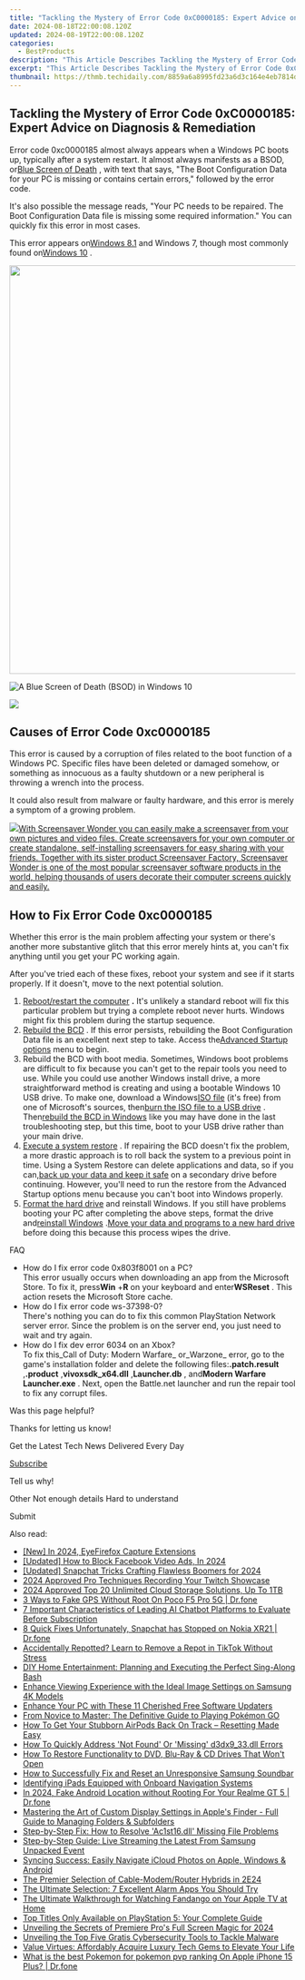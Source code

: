 ```yaml
---
title: "Tackling the Mystery of Error Code 0xC0000185: Expert Advice on Diagnosis & Remediation"
date: 2024-08-18T22:00:08.120Z
updated: 2024-08-19T22:00:08.120Z
categories:
  - BestProducts
description: "This Article Describes Tackling the Mystery of Error Code 0xC0000185: Expert Advice on Diagnosis & Remediation"
excerpt: "This Article Describes Tackling the Mystery of Error Code 0xC0000185: Expert Advice on Diagnosis & Remediation"
thumbnail: https://thmb.techidaily.com/8859a6a8995fd23a6d3c164e4eb7814defea1c5b86ac3b09d9d752ad915284f4.jpg
---
```


## Tackling the Mystery of Error Code 0xC0000185: Expert Advice on Diagnosis & Remediation
 Error code 0xc0000185 almost always appears when a Windows PC boots up, typically after a system restart. It almost always manifests as a BSOD, or[Blue Screen of Death](https://www.lifewire.com/blue-screen-of-death-bsod-2625816) , with text that says, "The Boot Configuration Data for your PC is missing or contains certain errors," followed by the error code.

 It's also possible the message reads, "Your PC needs to be repaired. The Boot Configuration Data file is missing some required information." You can quickly fix this error in most cases.

 This error appears on[Windows 8.1](https://www.lifewire.com/windows-8-2626235) and Windows 7, though most commonly found on[Windows 10](https://www.lifewire.com/windows-10-2626217) .

<!-- affiliate ads begin -->
<a href="https://lightailing.sjv.io/c/5597632/1638364/17190" target="_top" id="1638364"><img src="//a.impactradius-go.com/display-ad/17190-1638364" border="0" alt="" width="1280" height="720"/></a><img height="0" width="0" src="https://imp.pxf.io/i/5597632/1638364/17190" style="position:absolute;visibility:hidden;" border="0" />
<!-- affiliate ads end -->
![A Blue Screen of Death (BSOD) in Windows 10](https://www.lifewire.com/thmb/wAC261vZ-7lO50YoghXirpJQiCY=/1500x0/filters:no_upscale():max_bytes(150000):strip_icc():format(webp)/blue-screen-of-death-bsod-windows-583d9aa55f9b58d5b1e4f024.PNG)

<!-- affiliate ads begin -->
<a href="https://store.revouninstaller.com/order/checkout.php?PRODS=28010250&QTY=1&AFFILIATE=108875&CART=1"><img src="https://secure.avangate.com/images/merchant/4282ec8de8c9be897e7aff4aa231b1a4/336__280a.jpg" border="0"></a>
<!-- affiliate ads end -->
## Causes of Error Code 0xc0000185

 This error is caused by a corruption of files related to the boot function of a Windows PC. Specific files have been deleted or damaged somehow, or something as innocuous as a faulty shutdown or a new peripheral is throwing a wrench into the process.

 It could also result from malware or faulty hardware, and this error is merely a symptom of a growing problem.

<!-- affiliate ads begin -->
<a href="https://secure.2checkout.com/order/checkout.php?PRODS=195080&QTY=1&AFFILIATE=108875&CART=1"><img src="https://www.blumentals.net/scrwonder/images/screensaver-software.png" border="0">With Screensaver Wonder you can easily make a screensaver from your own pictures and video files. Create screensavers for your own computer or create standalone, self-installing screensavers for easy sharing with your friends. Together with its sister product Screensaver Factory, Screensaver Wonder is one of the most popular screensaver software products in the world, helping thousands of users decorate their computer screens quickly and easily.</a>
<!-- affiliate ads end -->
## How to Fix Error Code 0xc0000185

 Whether this error is the main problem affecting your system or there's another more substantive glitch that this error merely hints at, you can't fix anything until you get your PC working again.

 After you've tried each of these fixes, reboot your system and see if it starts properly. If it doesn't, move to the next potential solution.

1. [Reboot/restart the computer](https://www.lifewire.com/how-to-reboot-a-computer-2624568) **.** It's unlikely a standard reboot will fix this particular problem but trying a complete reboot never hurts. Windows might fix this problem during the startup sequence.
2. [Rebuild the BCD](https://www.lifewire.com/how-to-rebuild-the-bcd-in-windows-2624508) . If this error persists, rebuilding the Boot Configuration Data file is an excellent next step to take. Access the[Advanced Startup options](https://www.lifewire.com/advanced-startup-options-2625805) menu to begin.
3. Rebuild the BCD with boot media. Sometimes, Windows boot problems are difficult to fix because you can't get to the repair tools you need to use. While you could use another Windows install drive, a more straightforward method is creating and using a bootable Windows 10 USB drive. To make one, download a Windows[ISO file](https://www.lifewire.com/iso-file-2625923) (it's free) from one of Microsoft's sources, then[burn the ISO file to a USB drive](https://www.lifewire.com/how-to-burn-an-iso-file-to-a-usb-drive-2619270) .  
 Then[rebuild the BCD in Windows](https://www.lifewire.com/how-to-rebuild-the-bcd-in-windows-2624508) like you may have done in the last troubleshooting step, but this time, boot to your USB drive rather than your main drive.
4. [Execute a system restore](https://www.lifewire.com/what-is-system-restore-2626022) . If repairing the BCD doesn't fix the problem, a more drastic approach is to roll back the system to a previous point in time. Using a System Restore can delete applications and data, so if you can,[back up your data and keep it safe](https://www.lifewire.com/ways-to-back-up-your-data-2640426) on a secondary drive before continuing. However, you'll need to run the restore from the Advanced Startup options menu because you can't boot into Windows properly.
5. [Format the hard drive](https://www.lifewire.com/how-to-format-a-hard-drive-2626077) and reinstall Windows. If you still have problems booting your PC after completing the above steps, format the drive and[reinstall Windows](https://www.lifewire.com/how-to-clean-install-windows-2624904) .[Move your data and programs to a new hard drive](https://www.lifewire.com/upgrade-a-laptop-hard-drive-without-losing-data-and-programs-2378113) before doing this because this process wipes the drive.

 FAQ

* How do I fix error code 0x803f8001 on a PC?  
 This error usually occurs when downloading an app from the Microsoft Store. To fix it, press**Win** +**R** on your keyboard and enter**WSReset** . This action resets the Microsoft Store cache.
* How do I fix error code ws-37398-0?  
 There's nothing you can do to fix this common PlayStation Network server error. Since the problem is on the server end, you just need to wait and try again.
* How do I fix dev error 6034 on an Xbox?  
 To fix this_Call of Duty: Modern Warfare_ or_Warzone_ error, go to the game's installation folder and delete the following files:**.patch.result** ,**.product** ,**vivoxsdk\_x64.dll** ,**Launcher.db** , and**Modern Warfare Launcher.exe** . Next, open the Battle.net launcher and run the repair tool to fix any corrupt files.

Was this page helpful?

Thanks for letting us know!

 Get the Latest Tech News Delivered Every Day

[Subscribe](https://www.lifewire.com/#)

Tell us why!

 Other  Not enough details  Hard to understand

 Submit

<ins class="adsbygoogle"
     style="display:block"
     data-ad-format="autorelaxed"
     data-ad-client="ca-pub-7571918770474297"
     data-ad-slot="1223367746"></ins>



<ins class="adsbygoogle"
     style="display:block"
     data-ad-client="ca-pub-7571918770474297"
     data-ad-slot="8358498916"
     data-ad-format="auto"
     data-full-width-responsive="true"></ins>

<span class="atpl-alsoreadstyle">Also read:</span>
<div><ul>
<li><a href="https://on-screen-recording.techidaily.com/new-in-2024-eyefirefox-capture-extensions/"><u>[New] In 2024, EyeFirefox Capture Extensions</u></a></li>
<li><a href="https://facebook-video-recording.techidaily.com/updated-how-to-block-facebook-video-ads-in-2024/"><u>[Updated] How to Block Facebook Video Ads, In 2024</u></a></li>
<li><a href="https://snapchat-videos.techidaily.com/updated-snapchat-tricks-crafting-flawless-boomers-for-2024/"><u>[Updated] Snapchat Tricks  Crafting Flawless Boomers for 2024</u></a></li>
<li><a href="https://visual-screen-recording.techidaily.com/2024-approved-pro-techniques-recording-your-twitch-showcase/"><u>2024 Approved  Pro Techniques  Recording Your Twitch Showcase</u></a></li>
<li><a href="https://some-approaches.techidaily.com/2024-approved-top-20-unlimited-cloud-storage-solutions-up-to-1tb/"><u>2024 Approved  Top 20 Unlimited Cloud Storage Solutions, Up To 1TB</u></a></li>
<li><a href="https://location-fake.techidaily.com/3-ways-to-fake-gps-without-root-on-poco-f5-pro-5g-drfone-by-drfone-virtual-android/"><u>3 Ways to Fake GPS Without Root On Poco F5 Pro 5G | Dr.fone</u></a></li>
<li><a href="https://tech-hub.techidaily.com/7-important-characteristics-of-leading-ai-chatbot-platforms-to-evaluate-before-subscription/"><u>7 Important Characteristics of Leading AI Chatbot Platforms to Evaluate Before Subscription</u></a></li>
<li><a href="https://howto.techidaily.com/8-quick-fixes-unfortunately-snapchat-has-stopped-on-nokia-xr21-drfone-by-drfone-fix-android-problems-fix-android-problems/"><u>8 Quick Fixes Unfortunately, Snapchat has Stopped on Nokia XR21 | Dr.fone</u></a></li>
<li><a href="https://techtrends.techidaily.com/accidentally-repotted-learn-to-remove-a-repot-in-tiktok-without-stress/"><u>Accidentally Repotted? Learn to Remove a Repot in TikTok Without Stress</u></a></li>
<li><a href="https://techtrends.techidaily.com/diy-home-entertainment-planning-and-executing-the-perfect-sing-along-bash/"><u>DIY Home Entertainment: Planning and Executing the Perfect Sing-Along Bash</u></a></li>
<li><a href="https://techtrends.techidaily.com/enhance-viewing-experience-with-the-ideal-image-settings-on-samsung-4k-models/"><u>Enhance Viewing Experience with the Ideal Image Settings on Samsung 4K Models</u></a></li>
<li><a href="https://techtrends.techidaily.com/enhance-your-pc-with-these-11-cherished-free-software-updaters/"><u>Enhance Your PC with These 11 Cherished Free Software Updaters</u></a></li>
<li><a href="https://techtrends.techidaily.com/from-novice-to-master-the-definitive-guide-to-playing-pokemon-go/"><u>From Novice to Master: The Definitive Guide to Playing Pokémon GO</u></a></li>
<li><a href="https://techtrends.techidaily.com/how-to-get-your-stubborn-airpods-back-on-track-resetting-made-easy/"><u>How To Get Your Stubborn AirPods Back On Track – Resetting Made Easy</u></a></li>
<li><a href="https://techtrends.techidaily.com/how-to-quickly-address-not-found-or-missing-d3dx933dll-errors/"><u>How To Quickly Address 'Not Found' Or 'Missing' d3dx9_33.dll Errors</u></a></li>
<li><a href="https://techtrends.techidaily.com/how-to-restore-functionality-to-dvd-blu-ray-and-cd-drives-that-wont-open/"><u>How To Restore Functionality to DVD, Blu-Ray & CD Drives That Won't Open</u></a></li>
<li><a href="https://techtrends.techidaily.com/how-to-successfully-fix-and-reset-an-unresponsive-samsung-soundbar/"><u>How to Successfully Fix and Reset an Unresponsive Samsung Soundbar</u></a></li>
<li><a href="https://techtrends.techidaily.com/identifying-ipads-equipped-with-onboard-navigation-systems/"><u>Identifying iPads Equipped with Onboard Navigation Systems</u></a></li>
<li><a href="https://android-location.techidaily.com/in-2024-fake-android-location-without-rooting-for-your-realme-gt-5-drfone-by-drfone-virtual/"><u>In 2024, Fake Android Location without Rooting For Your Realme GT 5 | Dr.fone</u></a></li>
<li><a href="https://techtrends.techidaily.com/mastering-the-art-of-custom-display-settings-in-apples-finder-full-guide-to-managing-folders-and-subfolders/"><u>Mastering the Art of Custom Display Settings in Apple's Finder - Full Guide to Managing Folders & Subfolders</u></a></li>
<li><a href="https://techtrends.techidaily.com/step-by-step-fix-how-to-resolve-ac1st16dll-missing-file-problems/"><u>Step-by-Step Fix: How to Resolve 'Ac1st16.dll' Missing File Problems</u></a></li>
<li><a href="https://techtrends.techidaily.com/step-by-step-guide-live-streaming-the-latest-from-samsung-unpacked-event/"><u>Step-by-Step Guide: Live Streaming the Latest From Samsung Unpacked Event</u></a></li>
<li><a href="https://techtrends.techidaily.com/syncing-success-easily-navigate-icloud-photos-on-apple-windows-and-android/"><u>Syncing Success: Easily Navigate iCloud Photos on Apple, Windows & Android</u></a></li>
<li><a href="https://techtrends.techidaily.com/the-premier-selection-of-cable-modemrouter-hybrids-in-2e24/"><u>The Premier Selection of Cable-Modem/Router Hybrids in 2E24</u></a></li>
<li><a href="https://techtrends.techidaily.com/the-ultimate-selection-7-excellent-alarm-apps-you-should-try/"><u>The Ultimate Selection: 7 Excellent Alarm Apps You Should Try</u></a></li>
<li><a href="https://techtrends.techidaily.com/the-ultimate-walkthrough-for-watching-fandango-on-your-apple-tv-at-home/"><u>The Ultimate Walkthrough for Watching Fandango on Your Apple TV at Home</u></a></li>
<li><a href="https://techtrends.techidaily.com/top-titles-only-available-on-playstation-5-your-complete-guide/"><u>Top Titles Only Available on PlayStation 5: Your Complete Guide</u></a></li>
<li><a href="https://vp-tips.techidaily.com/unveiling-the-secrets-of-premiere-pros-full-screen-magic-for-2024/"><u>Unveiling the Secrets of Premiere Pro's Full Screen Magic for 2024</u></a></li>
<li><a href="https://techtrends.techidaily.com/unveiling-the-top-five-gratis-cybersecurity-tools-to-tackle-malware/"><u>Unveiling the Top Five Gratis Cybersecurity Tools to Tackle Malware</u></a></li>
<li><a href="https://techtrends.techidaily.com/value-virtues-affordably-acquire-luxury-tech-gems-to-elevate-your-life/"><u>Value Virtues: Affordably Acquire Luxury Tech Gems to Elevate Your Life</u></a></li>
<li><a href="https://ios-pokemon-go.techidaily.com/what-is-the-best-pokemon-for-pokemon-pvp-ranking-on-apple-iphone-15-plus-drfone-by-drfone-virtual-ios/"><u>What is the best Pokemon for pokemon pvp ranking On Apple iPhone 15 Plus? | Dr.fone</u></a></li>
</ul></div>
